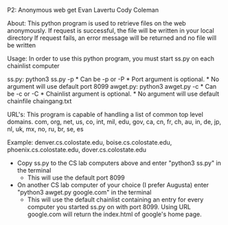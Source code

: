 P2: Anonymous web get
Evan Lavertu
Cody Coleman

About:
  This python program is used to retrieve files on the web anonymously.
  If request is successful, the file will be written in your local directory
  If request fails, an error message will be returned and no file will be written


Usage:
  In order to use this python program, you must start ss.py on each chainlist computer

  ss.py: python3 ss.py -p <PORT>
    * Can be -p or -P
    * Port argument is optional.
    * No argument will use default port 8099
  awget.py: python3 awget.py <URL> -c <CHAINLIST>
    * Can be -c or -C
    * Chainlist argument is optional.
    * No argument will use default chainfile chaingang.txt

URL's:
  This program is capable of handling a list of common top level domains.
  com, org, net, us, co, int, mil, edu, gov, ca, cn, fr, ch, au, in, de, jp, nl, uk, mx, no, ru, br, se, es

Example:
  denver.cs.colostate.edu, boise.cs.colostate.edu, phoenix.cs.colostate.edu, dover.cs.colostate.edu

  * Copy ss.py to the CS lab computers above and enter "python3 ss.py" in the terminal
    * This will use the default port 8099
  * On another CS lab computer of your choice (I prefer Augusta) enter "python3 awget.py google.com" in the terminal
    * This will use the default chainlist containing an entry for every computer you started ss.py on with port 8099. Using URL google.com will return the index.html of google's home page.
